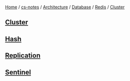 [Home](https://mengxianbin.github.io) /
[cs-notes](https://mengxianbin.github.io/cs-notes/site) /
[Architecture](https://mengxianbin.github.io/cs-notes/site/Architecture) /
[Database](https://mengxianbin.github.io/cs-notes/site/Architecture/Database) /
[Redis](https://mengxianbin.github.io/cs-notes/site/Architecture/Database/Redis) /
[Cluster](https://mengxianbin.github.io/cs-notes/site/Architecture/Database/Redis/Cluster)

## [Cluster](https://mengxianbin.github.io/cs-notes/site/Architecture/Database/Redis/Cluster/Cluster)

## [Hash](https://mengxianbin.github.io/cs-notes/site/Architecture/Database/Redis/Cluster/Hash)

## [Replication](https://mengxianbin.github.io/cs-notes/site/Architecture/Database/Redis/Cluster/Replication)

## [Sentinel](https://mengxianbin.github.io/cs-notes/site/Architecture/Database/Redis/Cluster/Sentinel)
